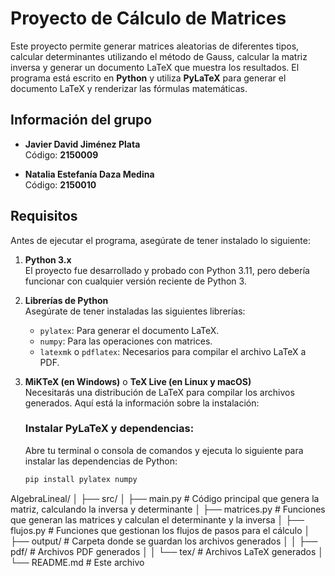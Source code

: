 # Proyecto de Cálculo de Matrices

Este proyecto permite generar matrices aleatorias de diferentes tipos, calcular determinantes utilizando el método de Gauss, calcular la matriz inversa y generar un documento LaTeX que muestra los resultados. El programa está escrito en **Python** y utiliza **PyLaTeX** para generar el documento LaTeX y renderizar las fórmulas matemáticas.

## Información del grupo

- **Javier David Jiménez Plata**  
  Código: **2150009**

- **Natalia Estefanía Daza Medina**  
  Código: **2150010**

## Requisitos

Antes de ejecutar el programa, asegúrate de tener instalado lo siguiente:

1. **Python 3.x**  
   El proyecto fue desarrollado y probado con Python 3.11, pero debería funcionar con cualquier versión reciente de Python 3.

2. **Librerías de Python**  
   Asegúrate de tener instaladas las siguientes librerías:
   - `pylatex`: Para generar el documento LaTeX.
   - `numpy`: Para las operaciones con matrices.
   - `latexmk` o `pdflatex`: Necesarios para compilar el archivo LaTeX a PDF.

3. **MiKTeX (en Windows)** o **TeX Live (en Linux y macOS)**  
   Necesitarás una distribución de LaTeX para compilar los archivos generados. Aquí está la información sobre la instalación:

   ### **Instalar PyLaTeX y dependencias**:

   Abre tu terminal o consola de comandos y ejecuta lo siguiente para instalar las dependencias de Python:
   ```bash
   pip install pylatex numpy

AlgebraLineal/
│
├── src/
│   ├── main.py          # Código principal que genera la matriz, calculando la inversa y determinante
│   ├── matrices.py      # Funciones que generan las matrices y calculan el determinante y la inversa
│   ├── flujos.py        # Funciones que gestionan los flujos de pasos para el cálculo
│   ├── output/          # Carpeta donde se guardan los archivos generados
│   │   ├── pdf/         # Archivos PDF generados
│   │   └── tex/         # Archivos LaTeX generados
│
└── README.md            # Este archivo
